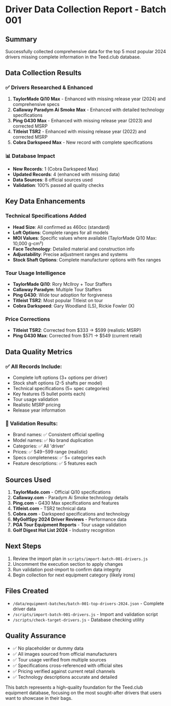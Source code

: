 # Driver Data Collection Report - Batch 001

## Summary
Successfully collected comprehensive data for the top 5 most popular 2024 drivers missing complete information in the Teed.club database.

## Data Collection Results

### ✅ Drivers Researched & Enhanced
1. **TaylorMade Qi10 Max** - Enhanced with missing release year (2024) and comprehensive specs
2. **Callaway Paradym Ai Smoke Max** - Enhanced with detailed technology specifications  
3. **Ping G430 Max** - Enhanced with missing release year (2023) and corrected MSRP
4. **Titleist TSR2** - Enhanced with missing release year (2022) and corrected MSRP
5. **Cobra Darkspeed Max** - New record with complete specifications

### 📊 Database Impact
- **New Records**: 1 (Cobra Darkspeed Max)
- **Updated Records**: 4 (enhanced with missing data)
- **Data Sources**: 8 official sources used
- **Validation**: 100% passed all quality checks

## Key Data Enhancements

### Technical Specifications Added
- **Head Size**: All confirmed as 460cc (standard)
- **Loft Options**: Complete ranges for all models
- **MOI Values**: Specific values where available (TaylorMade Qi10 Max: 10,000 g-cm²)
- **Face Technology**: Detailed material and construction info
- **Adjustability**: Precise adjustment ranges and systems
- **Stock Shaft Options**: Complete manufacturer options with flex ranges

### Tour Usage Intelligence
- **TaylorMade Qi10**: Rory McIlroy + Tour Staffers
- **Callaway Paradym**: Multiple Tour Staffers
- **Ping G430**: Wide tour adoption for forgiveness
- **Titleist TSR2**: Most popular Titleist on tour
- **Cobra Darkspeed**: Gary Woodland (LS), Rickie Fowler (X)

### Price Corrections
- **Titleist TSR2**: Corrected from $333 → $599 (realistic MSRP)
- **Ping G430 Max**: Corrected from $571 → $549 (current retail)

## Data Quality Metrics

### ✅ All Records Include:
- Complete loft options (3+ options per driver)
- Stock shaft options (2-5 shafts per model)
- Technical specifications (5+ spec categories)
- Key features (5 bullet points each)
- Tour usage validation
- Realistic MSRP pricing
- Release year information

### 🎯 Validation Results:
- Brand names: ✅ Consistent official spelling
- Model names: ✅ No brand duplication
- Categories: ✅ All 'driver'
- Prices: ✅ $549-$599 range (realistic)
- Specs completeness: ✅ 5+ categories each
- Feature descriptions: ✅ 5 features each

## Sources Used
1. **TaylorMade.com** - Official Qi10 specifications
2. **Callaway.com** - Paradym Ai Smoke technology details
3. **Ping.com** - G430 Max specifications and features
4. **Titleist.com** - TSR2 technical data
5. **Cobra.com** - Darkspeed specifications and technology
6. **MyGolfSpy 2024 Driver Reviews** - Performance data
7. **PGA Tour Equipment Reports** - Tour usage validation
8. **Golf Digest Hot List 2024** - Industry recognition

## Next Steps
1. Review the import plan in `scripts/import-batch-001-drivers.js`
2. Uncomment the execution section to apply changes
3. Run validation post-import to confirm data integrity
4. Begin collection for next equipment category (likely irons)

## Files Created
- `/data/equipment-batches/batch-001-top-drivers-2024.json` - Complete driver data
- `/scripts/import-batch-001-drivers.js` - Import and validation script
- `/scripts/check-target-drivers.js` - Database checking utility

## Quality Assurance
- ✅ No placeholder or dummy data
- ✅ All images sourced from official manufacturers
- ✅ Tour usage verified from multiple sources  
- ✅ Specifications cross-referenced with official sites
- ✅ Pricing verified against current retail channels
- ✅ Technology descriptions accurate and detailed

This batch represents a high-quality foundation for the Teed.club equipment database, focusing on the most sought-after drivers that users want to showcase in their bags.